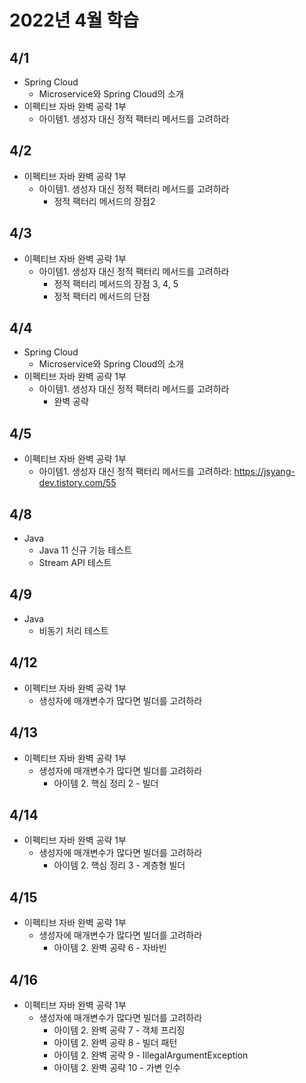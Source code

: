 # 2022년 4월 학습

## 4/1

- Spring Cloud
  - Microservice와 Spring Cloud의 소개
- 이펙티브 자바 완벽 공략 1부
  - 아이템1. 생성자 대신 정적 팩터리 메서드를 고려하라

## 4/2

- 이펙티브 자바 완벽 공략 1부
  - 아이템1. 생성자 대신 정적 팩터리 메서드를 고려하라
    - 정적 팩터리 메서드의 장점2

## 4/3

- 이펙티브 자바 완벽 공략 1부
  - 아이템1. 생성자 대신 정적 팩터리 메서드를 고려하라
    - 정적 팩터리 메서드의 장점 3, 4, 5
    - 정적 팩터리 메서드의 단점

## 4/4

- Spring Cloud
  - Microservice와 Spring Cloud의 소개
- 이펙티브 자바 완벽 공략 1부
  - 아이템1. 생성자 대신 정적 팩터리 메서드를 고려하라
    - 완벽 공략

## 4/5

- 이펙티브 자바 완벽 공략 1부
  - 아이템1. 생성자 대신 정적 팩터리 메서드를 고려하라: <https://jsyang-dev.tistory.com/55>

## 4/8

- Java
  - Java 11 신규 기능 테스트
  - Stream API 테스트

## 4/9

- Java
  - 비동기 처리 테스트

## 4/12

- 이펙티브 자바 완벽 공략 1부
  - 생성자에 매개변수가 많다면 빌더를 고려하라

## 4/13

- 이펙티브 자바 완벽 공략 1부
  - 생성자에 매개변수가 많다면 빌더를 고려하라
    - 아이템 2. 핵심 정리 2 - 빌더

## 4/14

- 이펙티브 자바 완벽 공략 1부
  - 생성자에 매개변수가 많다면 빌더를 고려하라
    - 아이템 2. 핵심 정리 3 - 계층형 빌더

## 4/15

- 이펙티브 자바 완벽 공략 1부
  - 생성자에 매개변수가 많다면 빌더를 고려하라
    - 아이템 2. 완벽 공략 6 - 자바빈

## 4/16

- 이펙티브 자바 완벽 공략 1부
  - 생성자에 매개변수가 많다면 빌더를 고려하라
    - 아이템 2. 완벽 공략 7 - 객체 프리징
    - 아이템 2. 완벽 공략 8 - 빌더 패턴
    - 아이템 2. 완벽 공략 9 - IllegalArgumentException
    - 아이템 2. 완벽 공략 10 - 가변 인수
